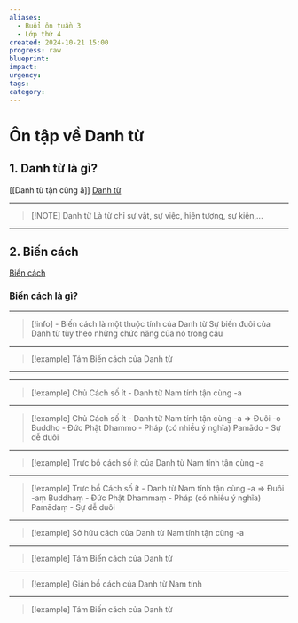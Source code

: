 ```yaml
---
aliases:
  - Buổi ôn tuần 3
  - Lớp thứ 4
created: 2024-10-21 15:00
progress: raw
blueprint: 
impact: 
urgency: 
tags: 
category:
---
```

# Ôn tập về Danh từ
## 1. Danh từ là gì?
[[Danh từ tận cùng ā]]
[Danh từ](../../8.%20Storage/pali-4/content/2024/Pāli%20-%20Bài%201/Danh%20từ.md)



---

> [!NOTE] Danh từ
> Là từ chỉ sự vật, sự việc, hiện tượng, sự kiện,...

---
## 2. Biến cách
[Biến cách](../../8.%20Storage/pali-4/content/Biến%20cách.md)
### Biến cách là gì?

---
> [!info] - Biến cách là một thuộc tính của Danh từ
> Sự biến đuôi của Danh từ tùy theo những chức năng của nó trong câu

-- -
> [!example]
> Tám Biến cách của Danh từ

---

-- -
> [!example]
> Chủ Cách số ít - Danh từ Nam tính tận cùng -a

-- -
> [!example]
> Chủ Cách số ít - Danh từ Nam tính tận cùng -a => Đuôi -o
> Buddho - Đức Phật
> Dhammo - Pháp (có nhiều ý nghĩa)
> Pamādo - Sự dễ duôi

-- -
> [!example]
> Trực bổ cách số ít của Danh từ Nam tính tận cùng -a

-- -
> [!example]
> Trực bổ Cách số ít - Danh từ Nam tính tận cùng -a => Đuôi -aṃ
> Buddhaṃ - Đức Phật
> Dhammaṃ - Pháp (có nhiều ý nghĩa)
> Pamādaṃ - Sự dễ duôi


-- -
> [!example]
> Sở hữu cách của Danh từ Nam tính tận cùng -a

-- -
> [!example]
> Tám Biến cách của Danh từ

-- -
> [!example]
> Gián bổ cách của Danh từ Nam tính

-- -
> [!example]
> Tám Biến cách của Danh từ


   